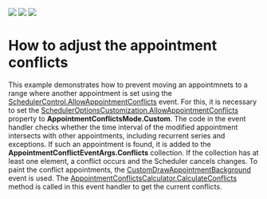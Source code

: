 <!-- default badges list -->
![](https://img.shields.io/endpoint?url=https://codecentral.devexpress.com/api/v1/VersionRange/397979009/20.1.2%2B)
[![](https://img.shields.io/badge/Open_in_DevExpress_Support_Center-FF7200?style=flat-square&logo=DevExpress&logoColor=white)](https://supportcenter.devexpress.com/ticket/details/T1023102)
[![](https://img.shields.io/badge/📖_How_to_use_DevExpress_Examples-e9f6fc?style=flat-square)](https://docs.devexpress.com/GeneralInformation/403183)
<!-- default badges end -->
# How to adjust the appointment conflicts

<p></p><p>This example demonstrates how to prevent moving an appointmnets to a range where another appointment is set using the <a href="https://docs.devexpress.com/WindowsForms/DevExpress.XtraScheduler.SchedulerControl.AllowAppointmentConflicts">SchedulerControl.AllowAppointmentConflicts</a> event. 
For this, it is necessary to set the <a href="https://docs.devexpress.com/CoreLibraries/DevExpress.XtraScheduler.SchedulerOptionsCustomization.AllowAppointmentConflicts">SchedulerOptionsCustomization.AllowAppointmentConflicts</a> property to <b>AppointmentConflictsMode.Custom</b>. 
The code in the event handler checks whether the time interval of the modified appointment intersects with other appointments, including recurrent series and exceptions. 
  If such an appointment is found, it is added to the <b>AppointmentConflictEventArgs.Conflicts</b> collection. If the collection has at least one element, a conflict occurs and the Scheduler cancels changes.
To paint the conflict appointments, the <a href="https://docs.devexpress.com/WindowsForms/DevExpress.XtraScheduler.SchedulerControl.CustomDrawAppointmentBackground">CustomDrawAppointmentBackground</a> event is used. The <a href="https://docs.devexpress.com/CoreLibraries/DevExpress.XtraScheduler.Native.AppointmentConflictsCalculator.CalculateConflicts%28DevExpress.XtraScheduler.Appointment-DevExpress.XtraScheduler.TimeInterval%29">AppointmentConflictsCalculator.CalculateConflicts</a> method is called in this event handler to get the current conflicts.</p>

<br/>


